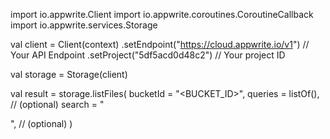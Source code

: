 import io.appwrite.Client
import io.appwrite.coroutines.CoroutineCallback
import io.appwrite.services.Storage

val client = Client(context)
    .setEndpoint("https://cloud.appwrite.io/v1") // Your API Endpoint
    .setProject("5df5acd0d48c2") // Your project ID

val storage = Storage(client)

val result = storage.listFiles(
    bucketId = "<BUCKET_ID>", 
    queries = listOf(), // (optional)
    search = "<SEARCH>", // (optional)
)